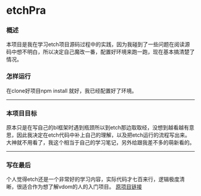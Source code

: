 # etchPra
### 概述
本项目是我在学习etch项目源码过程中的实践，因为我碰到了一些问题在阅读源码中想不明白，所以决定自己魔改一番，配置好环境来跑一跑，现在基本搞清楚了情况。

### 怎样运行
在clone好项目npm  install 就好，我已经配置好了环境。

* * *
### 本项目目标
原本只是在写自己的bl框架时遇到瓶颈所以到etch那边取取经，没想到越看越有意思，因此我决定在etch代码中补上自己的理解，以及把etch运行的流程写出来。大神就不用看了，我这个相当于自己的学习笔记，另外给跟我差不多的萌新看的。

***
### 写在最后
个人觉得etch还是一个非常好的学习内容，实际代码才七百来行，逻辑极度清晰，很适合作为想了解vdom的人的入门项目。
[原项目链接](https://github.com/atom/etch)
